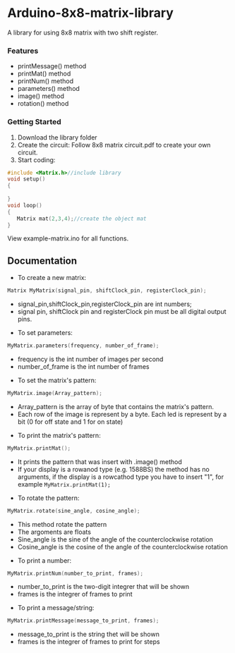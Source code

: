 # Arduino-8x8-matrix-library
A library for using 8x8 matrix with two shift register.
### Features

- printMessage() method
- printMat() method
- printNum() method
- parameters() method
- image() method
- rotation() method

### Getting Started
1. Download the library folder
2. Create the circuit:
  Follow 8x8 matrix circuit.pdf to create your own circuit.
3. Start coding:

```c++
#include <Matrix.h>//include library
void setup()
{
  
}
void loop()
{
   Matrix mat(2,3,4);//create the object mat
}
```
View example-matrix.ino for all functions.

## Documentation

-   To create a new matrix:
```c++
Matrix MyMatrix(signal_pin, shiftClock_pin, registerClock_pin);
```
  * signal_pin,shiftClock_pin,registerClock_pin are int numbers;
  * signal pin, shiftClock pin and registerClock pin must be all digital output pins.
-   To set parameters:
```c++
MyMatrix.parameters(frequency, number_of_frame);
```
   * frequency is the int number of images per second
   * number_of_frame is the int number of frames
-   To set the matrix's pattern:
```c++
MyMatrix.image(Array_pattern);
```
   * Array_pattern is the array of byte that contains the matrix's pattern.
   * Each row of the image is represent by a byte. Each led is represent by a bit (0 for off state and 1 for on state)
-    To print the matrix's pattern:
```c++
MyMatrix.printMat();
```
   * It prints the pattern that was insert with .image() method
   * If your display is a rowanod type (e.g. 1588BS) the method has no arguments, if the display is a rowcathod type you have to insert "1", for example `MyMatrix.printMat(1);`
- To rotate the pattern:
```c++
MyMatrix.rotate(sine_angle, cosine_angle);
```
   * This method rotate the pattern
   * The argoments are floats
   * Sine_angle is the sine of the angle of the counterclockwise rotation
   * Cosine_angle is the cosine of the angle of the counterclockwise rotation
- To print a number:
```c++
MyMatrix.printNum(number_to_print, frames);
```
   * number_to_print is the two-digit integrer that will be shown
   * frames is the integrer of frames to print
- To print a message/string:
```c++
MyMatrix.printMessage(message_to_print, frames);
```
   * message_to_print is the string thet will be shown
   * frames is the integrer of frames to print for steps
